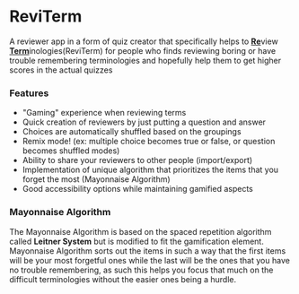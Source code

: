 <h1> ReviTerm </h1>
A reviewer app in a form of quiz creator that specifically helps to <b><u>Re</u></b>view <b><u>Term</u></b>inologies(ReviTerm) for people who finds reviewing boring or have trouble remembering terminologies and hopefully help them to get higher scores in the actual quizzes

<h3> Features </h3>
<ul>
  <li> "Gaming" experience when reviewing terms </li>
  <li> Quick creation of reviewers by just putting a question and answer </li>
  <li> Choices are automatically shuffled based on the groupings </li>
  <li> Remix mode! (ex: multiple choice becomes true or false, or question becomes shuffled modes)</li>
  <li> Ability to share your reviewers to other people (import/export) </li>
  <li> Implementation of unique algorithm that prioritizes the items that you forget the most (Mayonnaise Algorithm) </li>
  <li> Good accessibility options while maintaining gamified aspects </li>
</ul>

<h3> Mayonnaise Algorithm </h3>
The Mayonnaise Algorithm is based on the spaced repetition algorithm called <b>Leitner System</b> but is modified to fit the gamification element. Mayonnaise Algorithm sorts out the items in such a way that the first items will be your most forgetful ones while the last will be the ones that you have no trouble remembering, as such this helps you focus that much on the difficult terminologies without the easier ones being a hurdle.
